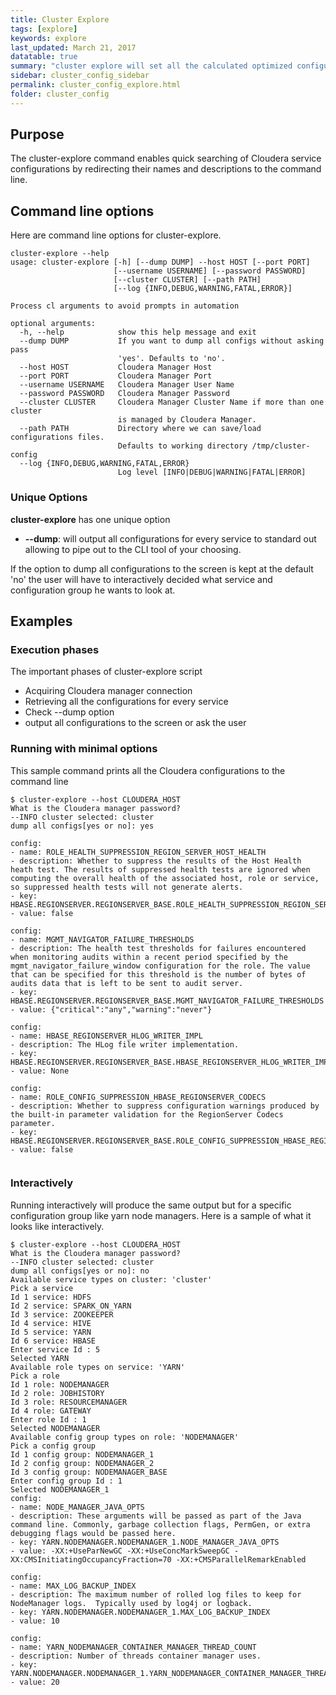```yaml
---
title: Cluster Explore
tags: [explore]
keywords: explore
last_updated: March 21, 2017
datatable: true
summary: "cluster explore will set all the calculated optimized configurations in cloudera manager."
sidebar: cluster_config_sidebar
permalink: cluster_config_explore.html
folder: cluster_config
---
```


## Purpose

The cluster-explore command enables quick searching of Cloudera service configurations by redirecting their names and descriptions to the command line.

## Command line options

Here are command line options for cluster-explore.

```shell
cluster-explore --help
usage: cluster-explore [-h] [--dump DUMP] --host HOST [--port PORT]
                       [--username USERNAME] [--password PASSWORD]
                       [--cluster CLUSTER] [--path PATH]
                       [--log {INFO,DEBUG,WARNING,FATAL,ERROR}]

Process cl arguments to avoid prompts in automation

optional arguments:
  -h, --help            show this help message and exit
  --dump DUMP           If you want to dump all configs without asking pass
                        'yes'. Defaults to 'no'.
  --host HOST           Cloudera Manager Host
  --port PORT           Cloudera Manager Port
  --username USERNAME   Cloudera Manager User Name
  --password PASSWORD   Cloudera Manager Password
  --cluster CLUSTER     Cloudera Manager Cluster Name if more than one cluster
                        is managed by Cloudera Manager.
  --path PATH           Directory where we can save/load configurations files.
                        Defaults to working directory /tmp/cluster-config
  --log {INFO,DEBUG,WARNING,FATAL,ERROR}
                        Log level [INFO|DEBUG|WARNING|FATAL|ERROR]
```

### Unique Options

**cluster-explore** has one unique option
 
 * **--dump**: will output all configurations for every service to standard out allowing to pipe out to the CLI tool of your choosing. 
 

 If the option to dump all configurations to the screen is kept at the default 'no' the user will have to interactively decided what service and configuration group he wants to look at. 

## Examples

### Execution phases

The important phases of cluster-explore script

 * Acquiring Cloudera manager connection
 * Retrieving all the configurations for every service
 * Check --dump option
 * output all configurations to the screen or ask the user




### Running with minimal options

This sample command prints all the Cloudera configurations to the command line


```
$ cluster-explore --host CLOUDERA_HOST
What is the Cloudera manager password? 
--INFO cluster selected: cluster
dump all configs[yes or no]: yes

config: 
- name: ROLE_HEALTH_SUPPRESSION_REGION_SERVER_HOST_HEALTH
- description: Whether to suppress the results of the Host Health heath test. The results of suppressed health tests are ignored when computing the overall health of the associated host, role or service, so suppressed health tests will not generate alerts.
- key: HBASE.REGIONSERVER.REGIONSERVER_BASE.ROLE_HEALTH_SUPPRESSION_REGION_SERVER_HOST_HEALTH
- value: false

config: 
- name: MGMT_NAVIGATOR_FAILURE_THRESHOLDS
- description: The health test thresholds for failures encountered when monitoring audits within a recent period specified by the mgmt_navigator_failure_window configuration for the role. The value that can be specified for this threshold is the number of bytes of audits data that is left to be sent to audit server.
- key: HBASE.REGIONSERVER.REGIONSERVER_BASE.MGMT_NAVIGATOR_FAILURE_THRESHOLDS
- value: {"critical":"any","warning":"never"}

config: 
- name: HBASE_REGIONSERVER_HLOG_WRITER_IMPL
- description: The HLog file writer implementation.
- key: HBASE.REGIONSERVER.REGIONSERVER_BASE.HBASE_REGIONSERVER_HLOG_WRITER_IMPL
- value: None

config: 
- name: ROLE_CONFIG_SUPPRESSION_HBASE_REGIONSERVER_CODECS
- description: Whether to suppress configuration warnings produced by the built-in parameter validation for the RegionServer Codecs parameter.
- key: HBASE.REGIONSERVER.REGIONSERVER_BASE.ROLE_CONFIG_SUPPRESSION_HBASE_REGIONSERVER_CODECS
- value: false


```

### Interactively

Running interactively will produce the same output but for a specific configuration group like yarn node managers. Here is a sample of what it looks like interactively.

```
$ cluster-explore --host CLOUDERA_HOST
What is the Cloudera manager password? 
--INFO cluster selected: cluster
dump all configs[yes or no]: no
Available service types on cluster: 'cluster'
Pick a service
Id 1 service: HDFS
Id 2 service: SPARK_ON_YARN
Id 3 service: ZOOKEEPER
Id 4 service: HIVE
Id 5 service: YARN
Id 6 service: HBASE
Enter service Id : 5
Selected YARN
Available role types on service: 'YARN'
Pick a role
Id 1 role: NODEMANAGER
Id 2 role: JOBHISTORY
Id 3 role: RESOURCEMANAGER
Id 4 role: GATEWAY
Enter role Id : 1
Selected NODEMANAGER
Available config group types on role: 'NODEMANAGER'
Pick a config group
Id 1 config group: NODEMANAGER_1
Id 2 config group: NODEMANAGER_2
Id 3 config group: NODEMANAGER_BASE
Enter config group Id : 1
Selected NODEMANAGER_1
config: 
- name: NODE_MANAGER_JAVA_OPTS
- description: These arguments will be passed as part of the Java command line. Commonly, garbage collection flags, PermGen, or extra debugging flags would be passed here.
- key: YARN.NODEMANAGER.NODEMANAGER_1.NODE_MANAGER_JAVA_OPTS
- value: -XX:+UseParNewGC -XX:+UseConcMarkSweepGC -XX:CMSInitiatingOccupancyFraction=70 -XX:+CMSParallelRemarkEnabled

config: 
- name: MAX_LOG_BACKUP_INDEX
- description: The maximum number of rolled log files to keep for NodeManager logs.  Typically used by log4j or logback.
- key: YARN.NODEMANAGER.NODEMANAGER_1.MAX_LOG_BACKUP_INDEX
- value: 10

config: 
- name: YARN_NODEMANAGER_CONTAINER_MANAGER_THREAD_COUNT
- description: Number of threads container manager uses.
- key: YARN.NODEMANAGER.NODEMANAGER_1.YARN_NODEMANAGER_CONTAINER_MANAGER_THREAD_COUNT
- value: 20

```
